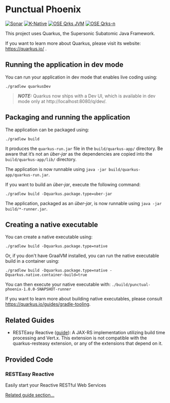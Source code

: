 # Punctual Phoenix

[![Sonar](https://github.com/roudra/punctual-phoenix/actions/workflows/sonar.yml/badge.svg)](https://github.com/roudra/punctual-phoenix/actions/workflows/sonar.yml) [![K-Native](https://github.com/roudra/punctual-phoenix/actions/workflows/kn-qrks-native.yml/badge.svg)](https://github.com/roudra/punctual-phoenix/actions/workflows/kn-qrks-native.yml) [![OSE Qrks JVM](https://github.com/roudra/punctual-phoenix/actions/workflows/ose-qrks-jvm.yml/badge.svg)](https://github.com/roudra/punctual-phoenix/actions/workflows/ose-qrks-jvm.yml) [![OSE Qrks-n](https://github.com/roudra/punctual-phoenix/actions/workflows/ose-qrks-native.yml/badge.svg)](https://github.com/roudra/punctual-phoenix/actions/workflows/ose-qrks-native.yml)



This project uses Quarkus, the Supersonic Subatomic Java Framework.

If you want to learn more about Quarkus, please visit its website: https://quarkus.io/ .

## Running the application in dev mode

You can run your application in dev mode that enables live coding using:
```shell script
./gradlew quarkusDev
```

> **_NOTE:_**  Quarkus now ships with a Dev UI, which is available in dev mode only at http://localhost:8080/q/dev/.

## Packaging and running the application

The application can be packaged using:
```shell script
./gradlew build
```
It produces the `quarkus-run.jar` file in the `build/quarkus-app/` directory.
Be aware that it’s not an _über-jar_ as the dependencies are copied into the `build/quarkus-app/lib/` directory.

The application is now runnable using `java -jar build/quarkus-app/quarkus-run.jar`.

If you want to build an _über-jar_, execute the following command:
```shell script
./gradlew build -Dquarkus.package.type=uber-jar
```

The application, packaged as an _über-jar_, is now runnable using `java -jar build/*-runner.jar`.

## Creating a native executable

You can create a native executable using: 
```shell script
./gradlew build -Dquarkus.package.type=native
```

Or, if you don't have GraalVM installed, you can run the native executable build in a container using: 
```shell script
./gradlew build -Dquarkus.package.type=native -Dquarkus.native.container-build=true
```

You can then execute your native executable with: `./build/punctual-phoenix-1.0.0-SNAPSHOT-runner`

If you want to learn more about building native executables, please consult https://quarkus.io/guides/gradle-tooling.

## Related Guides

- RESTEasy Reactive ([guide](https://quarkus.io/guides/resteasy-reactive)): A JAX-RS implementation utilizing build time processing and Vert.x. This extension is not compatible with the quarkus-resteasy extension, or any of the extensions that depend on it.

## Provided Code

### RESTEasy Reactive

Easily start your Reactive RESTful Web Services

[Related guide section...](https://quarkus.io/guides/getting-started-reactive#reactive-jax-rs-resources)
